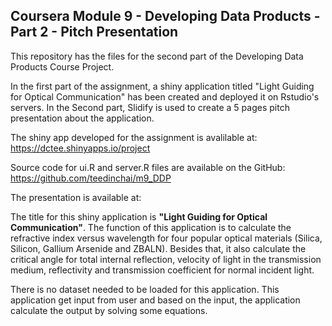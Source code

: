 ## Coursera Module 9 - Developing Data Products -  Part 2 - Pitch Presentation
This repository has the files for the second part of the Developing Data Products Course Project. 

In the first part of the assignment, a shiny application titled "Light Guiding for Optical Communication" has been created and deployed it on Rstudio's servers. In the Second part, Slidify is used to create a 5 pages pitch presentation about the application.

The shiny app developed for the assignment is avalilable at:
<https://dctee.shinyapps.io/project>

Source code for ui.R and server.R files are available on the GitHub:  
<https://github.com/teedinchai/m9_DDP>

The presentation is available at: 

The title for this shiny application is **"Light Guiding for Optical Communication"**. The function of this application is to calculate the refractive index versus wavelength for four popular optical materials (Silica, Silicon, Gallium Arsenide and ZBALN). Besides that, it also calculate the critical angle for total internal reflection, velocity of light in the transmission medium, reflectivity and transmission coefficient for normal incident light.  

There is no dataset needed to be loaded for this application. This application get input from user and based on the input, the application calculate the output by solving some equations.  

